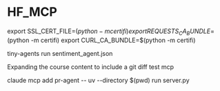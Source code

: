 # HF_MCP

export SSL_CERT_FILE=$(python -m certifi)
export REQUESTS_CA_BUNDLE=$(python -m certifi)
export CURL_CA_BUNDLE=$(python -m certifi)

tiny-agents run sentiment_agent.json

Expanding the course content to include a git diff test mcp 

claude mcp add pr-agent -- uv --directory $(pwd) run server.py